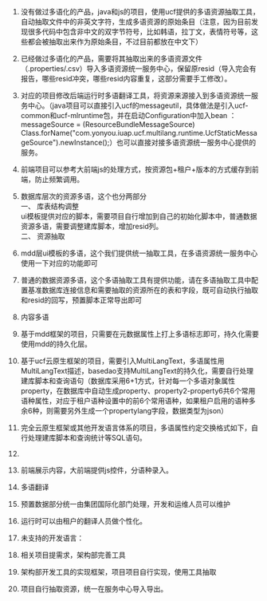 1. 没有做过多语化的产品，java和js的项目，使用ucf提供的多语资源抽取工具，自动抽取文件中的非英文字符，生成多语资源的原始条目（注意，因为目前发现很多代码中包含非中文的双字节符号，比如韩语，拉丁文，表情符号等，这些都会被抽取出来作为原始条目，不过目前都放在中文下）
1. 已经做过多语化的产品，需要将其抽取出来的多语资源文件（.properties/.csv）导入多语资源统一服务中心，保留原resid（导入完会有报告，哪些resid冲突，哪些resid内容重复，这部分需要手工修改）。
1. 对应的项目修改后端运行时多语翻译工具，将资源来源接入到多语资源统一服务中心。（java项目可以直接引入ucf的messageutil，具体做法是引入ucf-common和ucf-mlruntime包，并在启动Configuration中加入bean ：messageSource = (ResourceBundleMessageSource) Class.forName("com.yonyou.iuap.ucf.multilang.runtime.UcfStaticMessageSource").newInstance();）也可以直接对接多语资源统一服务中心提供的服务。
1. 前端项目可以参考大前端js的处理方式，按资源包+租户+版本的方式缓存到前端，防止频繁调用。
1. 数据库层次的资源多语，这个也分两部分<br />
一、	库表结构调整<br />
ui模板提供对应的脚本，需要项目自行增加到自己的初始化脚本中，普通数据资源多语，需要调整建库脚本，增加resid列。<br />
二、	资源抽取

1. mdd层ui模板的多语，这个我们提供统一抽取工具，在多语资源统一服务中心使用一下对应的功能即可
1. 普通的数据资源多语，这个多语抽取工具有提供功能，请在多语抽取工具中配置基准数据库连接信息和需要抽取的资源所在的表和字段，既可自动执行抽取和resid的回写，预置脚本正常导出即可

6. 内容多语

1. 基于mdd框架的项目，只需要在元数据属性上打上多语标志即可，持久化需要使用mdd的持久化层。
1. 基于ucf云原生框架的项目，需要引入MultiLangText，多语属性用MultiLangText描述，basedao支持MultiLangText的持久化，需要自行处理建库脚本和查询语句（数据库采用6+1方式，针对每一个多语对象属性property，在数据库中自动生成property、property2-property6共6个常用语种属性，对应于租户语种设置中的前6个常用语种，如果租户启用的语种多余6种，则需要另外生成一个propertylang字段，数据类型为json）
1. 完全云原生框架或其他开发语言体系的项目，多语属性约定交换格式如下，自行处理建库脚本和查询统计等SQL语句。
1. <br />
1. 前端展示内容，大前端提供js控件，分语种录入。

7. 多语翻译

1. 预置数据部分统一由集团国际化部门处理，开发和运维人员可以维护
1. 运行时可以由租户的翻译人员做个性化。

8. 未支持的开发语言：

1. 相关项目提需求，架构部完善工具
1. 架构部开发工具的实现框架，项目项目自行实现，使用工具抽取
1. 项目自行抽取资源，统一在服务中心导入导出。